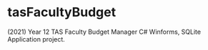 # tasFacultyBudget
(2021) Year 12 TAS Faculty Budget Manager C# Winforms, SQLite Application project.
